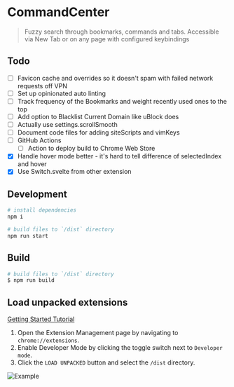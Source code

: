 # CommandCenter

> Fuzzy search through bookmarks, commands and tabs. Accessible via New Tab or on any page with configured keybindings

## Todo
- [ ] Favicon cache and overrides so it doesn't spam with failed network requests off VPN
- [ ] Set up opinionated auto linting
- [ ] Track frequency of the Bookmarks and weight recently used ones to the top
- [ ] Add option to Blacklist Current Domain like uBlock does
- [ ] Actually use settings.scrollSmooth
- [ ] Document code files for adding siteScripts and vimKeys
- [ ] GitHub Actions
    - [ ] Action to deploy build to Chrome Web Store
- [x] Handle hover mode better - it's hard to tell difference of selectedIndex and hover
- [x] Use Switch.svelte from other extension

## Development

```bash
# install dependencies
npm i

# build files to `/dist` directory
npm run start
```

## Build

```bash
# build files to `/dist` directory
$ npm run build
```

## Load unpacked extensions

[Getting Started Tutorial](https://developer.chrome.com/docs/extensions/mv3/getstarted/)

1. Open the Extension Management page by navigating to `chrome://extensions`.
2. Enable Developer Mode by clicking the toggle switch next to `Developer mode`.
3. Click the `LOAD UNPACKED` button and select the `/dist` directory.

![Example](https://wd.imgix.net/image/BhuKGJaIeLNPW9ehns59NfwqKxF2/vOu7iPbaapkALed96rzN.png?auto=format&w=571)
